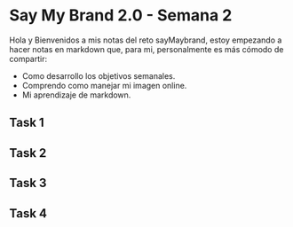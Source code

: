 # Say My Brand 2.0 - Semana 2

Hola y Bienvenidos a mis notas del reto sayMaybrand, estoy empezando a hacer notas en markdown que, para mi, personalmente es más cómodo de compartir:

- Como desarrollo los objetivos semanales.
- Comprendo como manejar mi imagen online.
- Mi aprendizaje de markdown.

## Task 1

## Task 2

## Task 3

## Task 4
